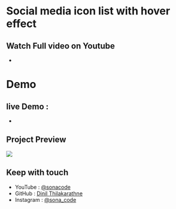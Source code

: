 # Social media icon list with hover effect

## Watch Full video on Youtube 
- 

# Demo 
## live Demo :
- 

## Project Preview

![](/project-ss/preview.png)


## Keep with touch

- YouTube : [@sonacode]("https://www.youtube.com/@sonacode/videos")
- GitHub : [Dinil Thilakarathne]("https://github.com/Dinil-Thilakarathne/")
- Instagram : [@sona_code]("https://www.instagram.com/sona_code/")